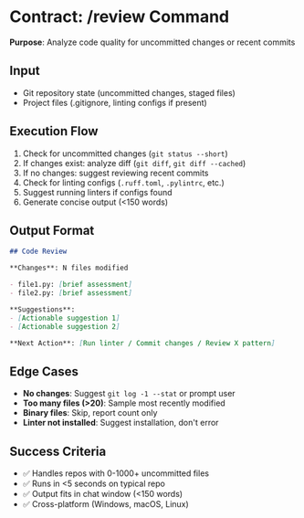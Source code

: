 # Contract: /review Command

**Purpose**: Analyze code quality for uncommitted changes or recent commits

## Input
- Git repository state (uncommitted changes, staged files)
- Project files (.gitignore, linting configs if present)

## Execution Flow
1. Check for uncommitted changes (`git status --short`)
2. If changes exist: analyze diff (`git diff`, `git diff --cached`)
3. If no changes: suggest reviewing recent commits
4. Check for linting configs (`.ruff.toml`, `.pylintrc`, etc.)
5. Suggest running linters if configs found
6. Generate concise output (<150 words)

## Output Format
```markdown
## Code Review

**Changes**: N files modified

- file1.py: [brief assessment]
- file2.py: [brief assessment]

**Suggestions**:
- [Actionable suggestion 1]
- [Actionable suggestion 2]

**Next Action**: [Run linter / Commit changes / Review X pattern]
```

## Edge Cases
- **No changes**: Suggest `git log -1 --stat` or prompt user
- **Too many files (>20)**: Sample most recently modified
- **Binary files**: Skip, report count only
- **Linter not installed**: Suggest installation, don't error

## Success Criteria
- ✅ Handles repos with 0-1000+ uncommitted files
- ✅ Runs in <5 seconds on typical repo
- ✅ Output fits in chat window (<150 words)
- ✅ Cross-platform (Windows, macOS, Linux)
